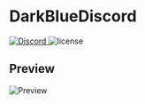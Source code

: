 # DarkBlueDiscord
[![Discord](https://img.shields.io/discord/890240482599383110?style=flat-square&label=Discord&labelColor=%234954cc&color=%235865F2)
](https://discord.gg/B7KSg5jpgU)![license](https://img.shields.io/github/license/benma0005/DarkBlueDiscord?style=flat-square)
## Preview
![Preview](https://cdn.jsdelivr.net/gh/benma0005/DarkBlueDiscord@master/preview/preview.png)
